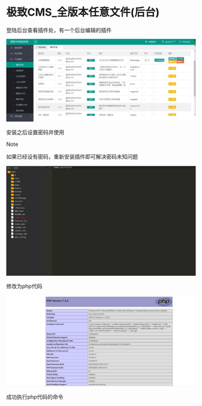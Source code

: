 # 极致CMS_全版本任意文件(后台)

登陆后台查看插件处，有一个后台编辑的插件

![](极致CMS_全版本任意文件上传.assets/16273630150950952.jpg)

安装之后设置密码并使用

> [!NOTE]
>
> 如果已经设有密码，重新安装插件即可解决密码未知问题

![](极致CMS_全版本任意文件上传.assets/1627363015270282.jpg)

修改为php代码

![](极致CMS_全版本任意文件上传.assets/16273630155793972.jpg)

成功执行php代码的命令

